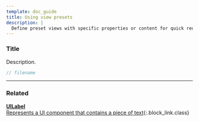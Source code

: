 ```yaml
---
template: doc_guide
title: Using view presets
description: |
  Define preset views with specific properties or content for quick reusable components.
---
```


<section>

### Title

Description.

</section>

```typescript
// filename
```

---

<footer>

### Related

[**UILabel**<br>Represents a UI component that contains a piece of text](/docs/ref/UILabel){:.block_link.class}

</footer>
